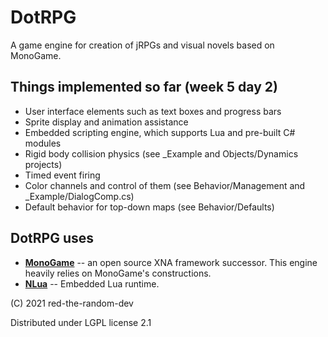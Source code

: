 # DotRPG
A game engine for creation of jRPGs and visual novels based on MonoGame.

## Things implemented so far (week 5 day 2)
+ User interface elements such as text boxes and progress bars
+ Sprite display and animation assistance
+ Embedded scripting engine, which supports Lua and pre-built C# modules
+ Rigid body collision physics (see \_Example and Objects/Dynamics projects)
+ Timed event firing
+ Color channels and control of them (see Behavior/Management and \_Example/DialogComp.cs)
+ Default behavior for top-down maps (see Behavior/Defaults)

## DotRPG uses
+ [**MonoGame**](https://github.com/MonoGame/MonoGame) -- an open source XNA framework successor. This engine heavily relies on MonoGame's constructions.
+ [**NLua**](https://github.com/NLua/NLua) -- Embedded Lua runtime.

(C) 2021 red-the-random-dev

Distributed under LGPL license 2.1
